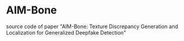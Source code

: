 # AIM-Bone
source code of paper "AIM-Bone: Texture Discrepancy Generation and Localization for Generalized Deepfake Detection"
